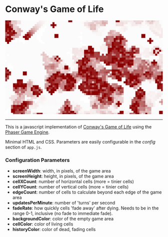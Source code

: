 # Conway's Game of Life

![Screenshot](img/screenshot.png)

---

This is a javascript implementation of [Conway's Game of Life](https://en.wikipedia.org/wiki/Conway%27s_Game_of_Life) using the [Phaser Game Engine](https://phaser.io/).

Minimal HTML and CSS. Parameters are easily configurable in the _config_ section of `app.js`.

### Configuration Parameters

* **screenWidth**: width, in pixels, of the game area
* **screenHeight**: height, in pixels, of the game area
* **cellXCount**: number of horizontal cells (more = tinier cells)
* **cellYCount**: number of vertical cells (more = tinier cells)
* **edgeCount**: number of cells to calculate beyond each edge of the game area
* **updatesPerMinute**: number of 'turns' per second
* **fadeRate**: how quickly cells 'fade away' after dying. Needs to be in the range 0-1, inclusive (no fade to immediate fade).
* **backgroundColor**: color of the empty game area
* **cellColor**: color of living cells
* **historyColor**: color of dead, fading cells